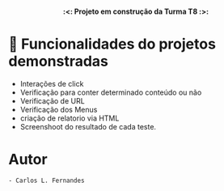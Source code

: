 <h4 align="center"> 
 :<: Projeto em construção da Turma T8 :>:
</h4>

# :hammer: Funcionalidades do projetos demonstradas

- Interações de click
- Verificação para conter determinado conteúdo ou não
- Verificação de URL
- Verificação dos Menus
- criação de relatorio via HTML
- Screenshoot do resultado de cada teste.

# Autor

    - Carlos L. Fernandes
